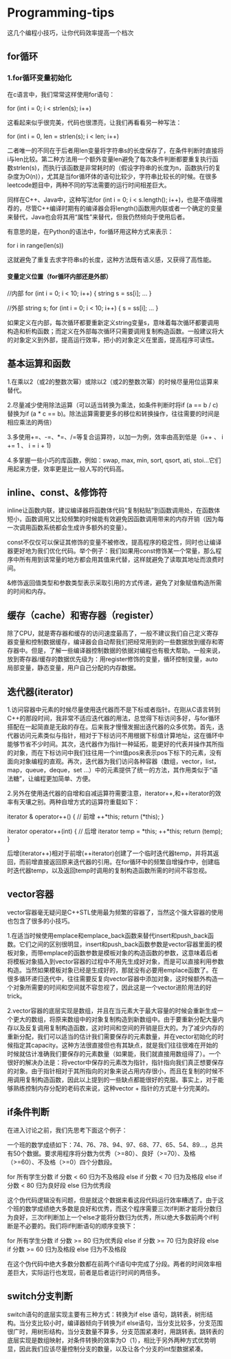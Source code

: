 # Programming-tips
这几个编程小技巧，让你代码效率提高一个档次

## for循环

### 1.for循环变量初始化

在c语言中，我们常常这样使用for语句：

for (int i = 0; i < strlen(s); i++)


这看起来似乎很完美，代码也很漂亮，让我们再看看另一种写法：


for (int i = 0, len = strlen(s); i < len; i++)

二者唯一的不同在于后者用len变量将字符串s的长度保存了，在条件判断时直接将i与len比较。第二种方法用一个额外变量len避免了每次条件判断都要重复执行函数strlen(s)，而执行该函数是非常耗时的（假设字符串的长度为n，函数执行的复杂度为O(n)），尤其是当for循环体的语句比较少，字符串比较长的时候。在很多leetcode题目中，两种不同的写法需要的运行时间相差巨大。


同样在C++、Java中，这种写法for (int i = 0; i < s.length(); i++)，也是不值得推荐的，尽管C++编译时期有的编译器会将length()函数用内联或者一个确定的变量来替代，Java也会将其用“属性”来替代，但我仍然倾向于使用后者。


有意思的是，在Python的语法中，for循环用这种方式来表示：


for i in range(len(s))


这就避免了重复去求字符串s的长度，这种方法既有语义感，又获得了高性能。

#### 变量定义位置（for循环内部还是外部）



//内部
for (int i = 0; i < 10; i++)
{
 string s = ss[i];
 ...
}


//外部
string s;
for (int i = 0; i < 10; i++)
{
 s = ss[i];
 ...
}


如果定义在内部，每次循环都要重新定义string变量s，意味着每次循环都要调用构造和析构函数；而定义在外部每次循环只需要调用复制构造函数。一般建议将大的对象定义到外部，提高运行效率，把小的对象定义在里面，提高程序可读性。




## 基本运算和函数


1.在乘以2（或2的整数次幂）或除以2（或2的整数次幂）的时候尽量用位运算来替代。

2.尽量减少使用除法运算（可以适当转换为乘法，如条件判断时将if (a == b / c)替换为if (a * c == b)。除法运算需要更多的移位和转换操作，往往需要的时间是相应乘法的两倍）

3.多使用+=、-=、*=、/=等复合运算符，以加一为例，效率由高到低是（i++ 、 i += 1 、 i = i + 1)

4.多掌握一些小巧的库函数，例如：swap, max, min, sort, qsort, ati, stoi...它们用起来方便，效率更是比一般人写的代码高。



## inline、const、&修饰符


inline让函数内联，建议编译器将函数体代码“复制粘贴”到函数调用处，在函数体短小，函数调用又比较频繁的时候能有效避免因函数调用带来的内存开销（因为每一次调用函数系统都会生成许多额外的变量）。



const不仅仅可以保证其修饰的变量不被修改，提高程序的稳定性，同时也让编译器更好地为我们优化代码。举个例子：我们如果用const修饰某一个常量，那么程序中所有用到该常量的地方都会用其值来代替，这样就避免了读取其地址而浪费时间。



&修饰返回值类型和参数类型表示采取引用的方式传递，避免了对象赋值构造所需的时间和内存。




## 缓存（cache）和寄存器（register）


除了CPU，就是寄存器和缓存的访问速度最高了，一般不建议我们自己定义寄存器变量和控制数据缓存，编译器会自动帮我们把经常用到的一些数据放到缓存和寄存器中。但是，了解一些编译器控制数据的依据对编程也有极大帮助。一般来说，放到寄存器/缓存的数据优先级为：用register修饰的变量，循环控制变量，auto局部变量，静态变量，用户自己分配的内存数据。




## 迭代器(iterator)


1.访问容器中元素的时候尽量使用迭代器而不是下标或者指针。在刚从C语言转到C++的那段时间，我非常不适应迭代器的用法，总觉得下标访问多好，与for循环搭配在一起简直是无敌的存在。后来我才慢慢发掘出迭代器的众多优势。首先，迭代器访问元素类似与指针，相对于下标访问不用根据下标值计算地址，这在循环中能够节省不少时间。其次，迭代器作为指针一种延拓，能更好的代表并操作其所指的对象，而在下标访问中我们往往用一个int值pos来表示pos下标下的元素，没有面向对象编程的直观。再次，迭代器为我们访问各种容器（数组，vector，list，map，queue，deque，set …）中的元素提供了统一的方法，其作用类似于“语法糖”，让编程更加简单、方便。

2.另外在使用迭代器的自增和自减运算符需要注意，iterator++,和++iterator的效率有天壤之别。两种自增方式的运算符重载如下：



iterator & operator++()
{  // 前增
 ++*this;
 return (*this);
}

iterator operator++(int)
{  // 后增
 iterator temp = *this;
 ++*this;
 return (temp);
}


后增(iterator++)相对于前增(++iterator)创建了一个临时迭代器temp，并将其返回，而前增直接返回原来迭代器的引用。在for循环中的频繁自增操作中，创建临时迭代器temp，以及返回temp时调用的复制构造函数所需的时间不容忽视。




## vector容器


vector容器毫无疑问是C++STL使用最为频繁的容器了，当然这个强大容器的使用也包含了很多的小技巧。



1.在适当时候使用emplace和emplace_back函数来替代insert和push_back函数。它们之间的区别很明显，insert和push_back函数参数是vector容器里面的模板对象，而带emplace的函数参数是模板对象的构造函数的参数，这意味着后者将模板对象插入到vector容器的过程中不用先生成好对象，而是可以直接利用参数构造。当然如果模板对象已经是生成好的，那就没有必要用emplace函数了。在很多循环递归迭代中，往往需要反复向vector容器中添加对象，这时候额外构造一个对象所需要的时间和空间就不容忽视了，因此这是一个vector进阶用法的好trick。

2.vector容器的底层实现是数组，并且在当元素大于最大容量的时候会重新生成一个更大的数组，将原来数组中的对象复制构造到新数组中。由于要重新分配大量内存以及反复调用复制构造函数，这对时间和空间的开销是巨大的。为了减少内存的重新分配，我们可以适当的估计我们需要保存的元素数量，并在vector初始化的时候指定其capacity。这种方法很直接但也有其缺点，就是我们往往很难在开始的时候就估计准确我们要保存的元素数量（如果能，我们就直接用数组得了）。一个很好的解决办法是：将vector中保存的元素改为指针，指针指向我们真正想要保存的对象。由于指针相对于其所指向的对象来说占用内存很小，而且在复制的时候不用调用复制构造函数，因此以上提到的一些缺点都能很好的克服。事实上，对于能够熟练控制内存分配的老码农来说，这种vector + 指针的方式是十分完美的。



## if条件判断


在进入讨论之前，我们先思考下面这个例子：

一个班的数学成绩如下：74、76、78、94、97、68、77、65、54、89…，总共有50个数据。要求用程序将分数为优秀（>=80）、良好（>=70）、及格（>=60）、不及格（>=0）四个分数段。



for 所有学生分数
 if 分数 < 60
   归为不及格段
 else if 分数 < 70
   归为及格段
 else if 分数 < 80
   归为良好段
 else 
   归为优秀段


这个伪代码逻辑没有问题，但是就这个数据来看这段代码运行效率糟透了。由于这个班的数学成绩绝大多数是良好和优秀，而这个程序需要三次if判断才能将分数归为良好，三次if判断加上一个else才能将分数归为优秀，所以绝大多数前两个if判断是不必要的。我们将if判断语句的顺序变换下：



for 所有学生分数
 if 分数 >= 80
   归为优秀段
 else if 分数 >= 70
   归为良好段
 else if 分数 >= 60
   归为及格段
 else 
   归为不及格段


在这个伪代码中绝大多数分数都在前两个if语句中完成了分段。两者的时间效率相差巨大，实际运行也发现，前者是后者运行时间的两倍多。




## switch分支判断


switch语句的底层实现主要有三种方式：转换为if else 语句，跳转表，树形结构。当分支比较小时，编译器倾向于转换为if else语句，当分支比较多，分支范围很广时，用树形结构，当分支数量不算多，分支范围紧凑时，用跳转表。跳转表的底层实现是数组映射，对条件转换的效率为O（1），相比于另外两种方式优势明显，因此我们应该尽量控制分支的数量，以及让各个分支的int型数据紧凑。



